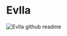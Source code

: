 # Evlla
![Evlla github readme](https://user-images.githubusercontent.com/60531116/98760548-826fbd80-23a1-11eb-8147-99eecc80b5c0.png)
